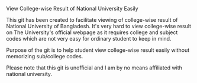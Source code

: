 View College-wise Result of National University Easily

This git has been created to facilitate viewing of college-wise result of National University of Bangladesh. 
It's very hard to view college-wise result on The University's official webpage as it requires college and subject codes which are not very easy for ordinary student to keep in mind. 

Purpose of the git is to help student view college-wise result easily without memorizing sub/college codes.

Please note that this git is unofficial and I am by no means affiliated with national university.
